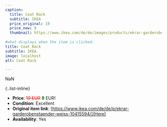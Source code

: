 ```yaml
---
caption:
  title: Coat Rack
  subtitle: IKEA
  price_original: 19
  price_new: 9
  thumbnail: https://www.ikea.com/de/de/images/products/ekrar-garderobenstaender-weiss__0710637_pe727670_s5.jpg
  
#what displays when the item is clicked:
title: Coat Rack
subtitle: IKEA
image: localhost
alt: Coat Rack

---
```

NaN

{:.list-inline} 
- **Price**: <span style="color:red"><del>19 EUR</del></span> <span style="color:green">**9**</span> EUR!
- **Condition**: Excellent
- **Original item link**: [https://www.ikea.com/de/de/p/ekrar-garderobenstaender-weiss-10415594/](Here)
- **Availability**: Yes
